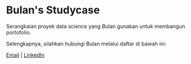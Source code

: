 
# Bulan's Studycase

Serangkaian proyek data science yang Bulan gunakan untuk membangun portofolio.

Selengkapnya, silahkan hubungi Bulan melalui daftar di bawah ini:

[Email](mailto:contact@nurlaelabulan.my.id) | [LinkedIn](https://linkedin.com/in/bulan-nurlaela)

